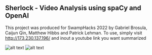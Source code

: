 ## Sherlock - Video Analysis using spaCy and OpenAI


This project was produced for SwampHacks 2022 by Gabriel Brosula, Caijun Qin, Matthew Hibbs and Patrick Lehman. To use, simply visit http://173.230.137.196/ and inout a youtube link you want summarized

![alt text](https://github.com/plehman2000/swamphacks/blob/main/imgs/im1.png?raw=true)
![alt text](https://github.com/plehman2000/swamphacks/blob/main/imgs/im2.png?raw=true)


